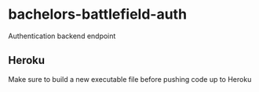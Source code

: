 # bachelors-battlefield-auth
Authentication backend endpoint

## Heroku
Make sure to build a new executable file before pushing code up to Heroku